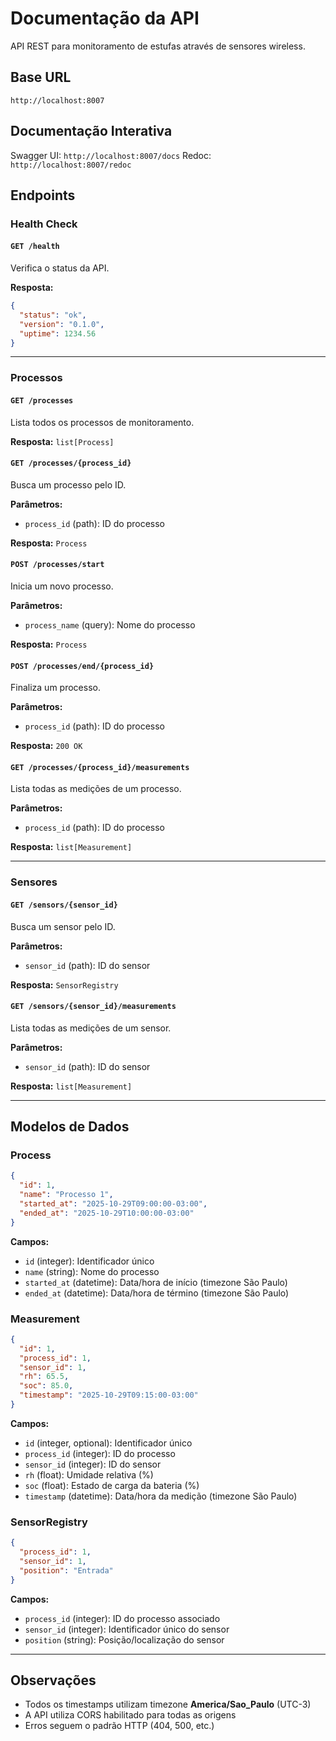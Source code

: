 # Documentação da API

API REST para monitoramento de estufas através de sensores wireless.

## Base URL

```
http://localhost:8007
```

## Documentação Interativa

Swagger UI: `http://localhost:8007/docs`
Redoc: `http://localhost:8007/redoc`

## Endpoints

### Health Check

#### `GET /health`
Verifica o status da API.

**Resposta:**
```json
{
  "status": "ok",
  "version": "0.1.0",
  "uptime": 1234.56
}
```

---

### Processos

#### `GET /processes`
Lista todos os processos de monitoramento.

**Resposta:** `list[Process]`

#### `GET /processes/{process_id}`
Busca um processo pelo ID.

**Parâmetros:**
- `process_id` (path): ID do processo

**Resposta:** `Process`

#### `POST /processes/start`
Inicia um novo processo.

**Parâmetros:**
- `process_name` (query): Nome do processo

**Resposta:** `Process`

#### `POST /processes/end/{process_id}`
Finaliza um processo.

**Parâmetros:**
- `process_id` (path): ID do processo

**Resposta:** `200 OK`

#### `GET /processes/{process_id}/measurements`
Lista todas as medições de um processo.

**Parâmetros:**
- `process_id` (path): ID do processo

**Resposta:** `list[Measurement]`

---

### Sensores

#### `GET /sensors/{sensor_id}`
Busca um sensor pelo ID.

**Parâmetros:**
- `sensor_id` (path): ID do sensor

**Resposta:** `SensorRegistry`

#### `GET /sensors/{sensor_id}/measurements`
Lista todas as medições de um sensor.

**Parâmetros:**
- `sensor_id` (path): ID do sensor

**Resposta:** `list[Measurement]`

---

## Modelos de Dados

### Process
```json
{
  "id": 1,
  "name": "Processo 1",
  "started_at": "2025-10-29T09:00:00-03:00",
  "ended_at": "2025-10-29T10:00:00-03:00"
}
```

**Campos:**
- `id` (integer): Identificador único
- `name` (string): Nome do processo
- `started_at` (datetime): Data/hora de início (timezone São Paulo)
- `ended_at` (datetime): Data/hora de término (timezone São Paulo)

### Measurement
```json
{
  "id": 1,
  "process_id": 1,
  "sensor_id": 1,
  "rh": 65.5,
  "soc": 85.0,
  "timestamp": "2025-10-29T09:15:00-03:00"
}
```

**Campos:**
- `id` (integer, optional): Identificador único
- `process_id` (integer): ID do processo
- `sensor_id` (integer): ID do sensor
- `rh` (float): Umidade relativa (%)
- `soc` (float): Estado de carga da bateria (%)
- `timestamp` (datetime): Data/hora da medição (timezone São Paulo)

### SensorRegistry
```json
{
  "process_id": 1,
  "sensor_id": 1,
  "position": "Entrada"
}
```

**Campos:**
- `process_id` (integer): ID do processo associado
- `sensor_id` (integer): Identificador único do sensor
- `position` (string): Posição/localização do sensor

---

## Observações

- Todos os timestamps utilizam timezone **America/Sao_Paulo** (UTC-3)
- A API utiliza CORS habilitado para todas as origens
- Erros seguem o padrão HTTP (404, 500, etc.)

